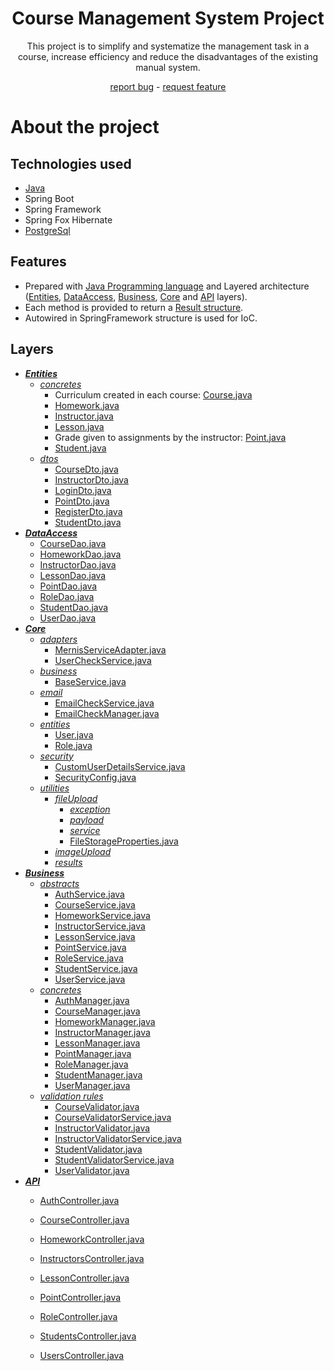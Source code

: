 <div align="center">
  <h1>Course Management System Project</h1>
  <p>This project is to simplify and systematize the management task in a course, increase efficiency and reduce the disadvantages of the existing manual system.</p>
  <a href="https://github.com/zeynepsl/CourseManagementSystem/issues">report bug</a> - 
  <a href="https://github.com/zeynepsl/CourseManagementSystem/issues">request feature</a>
</div>

# About the project

## Technologies used
- [Java](https://java.com/en/)
- Spring Boot
- Spring Framework
- Spring Fox Hibernate
- [PostgreSql](https://www.postgresql.org/)

## Features 
- Prepared with [Java Programming language](https://java.com/en/) and Layered architecture ([Entities](https://github.com/zeynepsl/CourseManagementSystem/tree/master/courseManagementSystem/src/main/java/project/courseManagementSystem/entities),
[DataAccess](https://github.com/zeynepsl/CourseManagementSystem/tree/master/courseManagementSystem/src/main/java/project/courseManagementSystem/dataAccess/abstracts), 
[Business](https://github.com/zeynepsl/CourseManagementSystem/tree/master/courseManagementSystem/src/main/java/project/courseManagementSystem/business), 
[Core](https://github.com/zeynepsl/CourseManagementSystem/tree/master/courseManagementSystem/src/main/java/project/courseManagementSystem/core) and 
[API](https://github.com/zeynepsl/CourseManagementSystem/tree/master/courseManagementSystem/src/main/java/project/courseManagementSystem/api/controllers) layers).
- Each method is provided to return a [Result structure](https://github.com/zeynepsl/CourseManagementSystem/tree/master/courseManagementSystem/src/main/java/project/courseManagementSystem/core/utilities/results).
- Autowired in SpringFramework structure is used for IoC.


## Layers
- ***[Entities](https://github.com/zeynepsl/CourseManagementSystem/tree/master/courseManagementSystem/src/main/java/project/courseManagementSystem/entities)***
    - *[concretes](https://github.com/zeynepsl/CourseManagementSystem/tree/master/courseManagementSystem/src/main/java/project/courseManagementSystem/entities/concretes)*
        - Curriculum created in each course: [Course.java](https://github.com/zeynepsl/CourseManagementSystem/blob/master/courseManagementSystem/src/main/java/project/courseManagementSystem/entities/concretes/Course.java)
        - [Homework.java](https://github.com/zeynepsl/CourseManagementSystem/blob/master/courseManagementSystem/src/main/java/project/courseManagementSystem/entities/concretes/Homework.java)
        - [Instructor.java](https://github.com/zeynepsl/CourseManagementSystem/blob/master/courseManagementSystem/src/main/java/project/courseManagementSystem/entities/concretes/Instructor.java)
        - [Lesson.java](https://github.com/zeynepsl/CourseManagementSystem/blob/master/courseManagementSystem/src/main/java/project/courseManagementSystem/entities/concretes/Lesson.java)
        - Grade given to assignments by the instructor: [Point.java](https://github.com/zeynepsl/CourseManagementSystem/blob/master/courseManagementSystem/src/main/java/project/courseManagementSystem/entities/concretes/Point.java)
        - [Student.java](https://github.com/zeynepsl/CourseManagementSystem/blob/master/courseManagementSystem/src/main/java/project/courseManagementSystem/entities/concretes/Student.java)
    - *[dtos](https://github.com/zeynepsl/CourseManagementSystem/tree/master/courseManagementSystem/src/main/java/project/courseManagementSystem/entities/dtos)*
        - [CourseDto.java](https://github.com/zeynepsl/CourseManagementSystem/blob/master/courseManagementSystem/src/main/java/project/courseManagementSystem/entities/dtos/CourseDto.java)
        - [InstructorDto.java](https://github.com/zeynepsl/CourseManagementSystem/blob/master/courseManagementSystem/src/main/java/project/courseManagementSystem/entities/dtos/InstructorDto.java)
        - [LoginDto.java](https://github.com/zeynepsl/CourseManagementSystem/blob/master/courseManagementSystem/src/main/java/project/courseManagementSystem/entities/dtos/LoginDto.java)
        - [PointDto.java](https://github.com/zeynepsl/CourseManagementSystem/blob/master/courseManagementSystem/src/main/java/project/courseManagementSystem/entities/dtos/PointDto.java)
        - [RegisterDto.java](https://github.com/zeynepsl/CourseManagementSystem/blob/master/courseManagementSystem/src/main/java/project/courseManagementSystem/entities/dtos/RegisterDto.java)
        - [StudentDto.java](https://github.com/zeynepsl/CourseManagementSystem/blob/master/courseManagementSystem/src/main/java/project/courseManagementSystem/entities/dtos/StudentDto.java)
- ***[DataAccess](https://github.com/zeynepsl/CourseManagementSystem/tree/master/courseManagementSystem/src/main/java/project/courseManagementSystem/dataAccess/abstracts)***
    - [CourseDao.java](https://github.com/zeynepsl/CourseManagementSystem/blob/master/courseManagementSystem/src/main/java/project/courseManagementSystem/dataAccess/abstracts/CourseDao.java)
    - [HomeworkDao.java](https://github.com/zeynepsl/CourseManagementSystem/blob/master/courseManagementSystem/src/main/java/project/courseManagementSystem/dataAccess/abstracts/HomeworkDao.java)
    - [InstructorDao.java](https://github.com/zeynepsl/CourseManagementSystem/blob/master/courseManagementSystem/src/main/java/project/courseManagementSystem/dataAccess/abstracts/InstructorDao.java)
    - [LessonDao.java](https://github.com/zeynepsl/CourseManagementSystem/blob/master/courseManagementSystem/src/main/java/project/courseManagementSystem/dataAccess/abstracts/LessonDao.java)
    - [PointDao.java](https://github.com/zeynepsl/CourseManagementSystem/blob/master/courseManagementSystem/src/main/java/project/courseManagementSystem/dataAccess/abstracts/PointDao.java)
    - [RoleDao.java](https://github.com/zeynepsl/CourseManagementSystem/blob/master/courseManagementSystem/src/main/java/project/courseManagementSystem/dataAccess/abstracts/RoleDao.java)
    - [StudentDao.java](https://github.com/zeynepsl/CourseManagementSystem/blob/master/courseManagementSystem/src/main/java/project/courseManagementSystem/dataAccess/abstracts/StudentDao.java)
    - [UserDao.java](https://github.com/zeynepsl/CourseManagementSystem/blob/master/courseManagementSystem/src/main/java/project/courseManagementSystem/dataAccess/abstracts/UserDao.java)
- ***[Core](https://github.com/zeynepsl/CourseManagementSystem/tree/master/courseManagementSystem/src/main/java/project/courseManagementSystem/core)***
    - *[adapters](https://github.com/zeynepsl/CourseManagementSystem/tree/master/courseManagementSystem/src/main/java/project/courseManagementSystem/core/adapters/mernis)*
        - [MernisServiceAdapter.java](https://github.com/zeynepsl/CourseManagementSystem/blob/master/courseManagementSystem/src/main/java/project/courseManagementSystem/core/adapters/mernis/MernisServiceAdapter.java)
        - [UserCheckService.java](https://github.com/zeynepsl/CourseManagementSystem/blob/master/courseManagementSystem/src/main/java/project/courseManagementSystem/core/adapters/mernis/UserCheckService.java)
    - *[business](https://github.com/zeynepsl/CourseManagementSystem/tree/master/courseManagementSystem/src/main/java/project/courseManagementSystem/core/business)*
        - [BaseService.java](https://github.com/zeynepsl/CourseManagementSystem/blob/master/courseManagementSystem/src/main/java/project/courseManagementSystem/core/business/BaseService.java)
    - *[email](https://github.com/zeynepsl/CourseManagementSystem/tree/master/courseManagementSystem/src/main/java/project/courseManagementSystem/core/email)*
        - [EmailCheckService.java](https://github.com/zeynepsl/CourseManagementSystem/blob/master/courseManagementSystem/src/main/java/project/courseManagementSystem/core/email/EmailCheckService.java)
        - [EmailCheckManager.java](https://github.com/zeynepsl/CourseManagementSystem/blob/master/courseManagementSystem/src/main/java/project/courseManagementSystem/core/email/EmailCheckManager.java)
    - *[entities](https://github.com/zeynepsl/CourseManagementSystem/tree/master/courseManagementSystem/src/main/java/project/courseManagementSystem/core/entities)*
        - [User.java](https://github.com/zeynepsl/CourseManagementSystem/blob/master/courseManagementSystem/src/main/java/project/courseManagementSystem/core/entities/User.java)
        - [Role.java](https://github.com/zeynepsl/CourseManagementSystem/blob/master/courseManagementSystem/src/main/java/project/courseManagementSystem/core/entities/Role.java)
    - *[security](https://github.com/zeynepsl/CourseManagementSystem/tree/master/courseManagementSystem/src/main/java/project/courseManagementSystem/core/security)*
        - [CustomUserDetailsService.java](https://github.com/zeynepsl/CourseManagementSystem/blob/master/courseManagementSystem/src/main/java/project/courseManagementSystem/core/security/CustomUserDetailsService.java)
        - [SecurityConfig.java](https://github.com/zeynepsl/CourseManagementSystem/blob/master/courseManagementSystem/src/main/java/project/courseManagementSystem/core/security/SecurityConfig.java)
    - *[utilities](https://github.com/zeynepsl/CourseManagementSystem/tree/master/courseManagementSystem/src/main/java/project/courseManagementSystem/core/utilities)*
        - *[fileUpload](https://github.com/zeynepsl/CourseManagementSystem/tree/master/courseManagementSystem/src/main/java/project/courseManagementSystem/core/utilities/fileUpload)*
            - *[exception](https://github.com/zeynepsl/CourseManagementSystem/tree/master/courseManagementSystem/src/main/java/project/courseManagementSystem/core/utilities/fileUpload/exception)*
            - *[payload](https://github.com/zeynepsl/CourseManagementSystem/tree/master/courseManagementSystem/src/main/java/project/courseManagementSystem/core/utilities/fileUpload/payload)*
            - *[service](https://github.com/zeynepsl/CourseManagementSystem/tree/master/courseManagementSystem/src/main/java/project/courseManagementSystem/core/utilities/fileUpload/service)*
            - [FileStorageProperties.java](https://github.com/zeynepsl/CourseManagementSystem/blob/master/courseManagementSystem/src/main/java/project/courseManagementSystem/core/utilities/fileUpload/FileStorageProperties.java)
        - *[imageUpload](https://github.com/zeynepsl/CourseManagementSystem/tree/master/courseManagementSystem/src/main/java/project/courseManagementSystem/core/utilities/imageUpload)*
        - *[results](https://github.com/zeynepsl/CourseManagementSystem/tree/master/courseManagementSystem/src/main/java/project/courseManagementSystem/core/utilities/results)*
- ***[Business](https://github.com/zeynepsl/CourseManagementSystem/tree/master/courseManagementSystem/src/main/java/project/courseManagementSystem/business)***
    - *[abstracts](https://github.com/zeynepsl/CourseManagementSystem/tree/master/courseManagementSystem/src/main/java/project/courseManagementSystem/business/abstracts)*
        - [AuthService.java](https://github.com/zeynepsl/CourseManagementSystem/blob/master/courseManagementSystem/src/main/java/project/courseManagementSystem/business/abstracts/AuthService.java)
        - [CourseService.java](https://github.com/zeynepsl/CourseManagementSystem/blob/master/courseManagementSystem/src/main/java/project/courseManagementSystem/business/abstracts/CourseService.java)
        - [HomeworkService.java](https://github.com/zeynepsl/CourseManagementSystem/blob/master/courseManagementSystem/src/main/java/project/courseManagementSystem/business/abstracts/HomeworkService.java)
        - [InstructorService.java](https://github.com/zeynepsl/CourseManagementSystem/blob/master/courseManagementSystem/src/main/java/project/courseManagementSystem/business/abstracts/InstructorService.java)
        - [LessonService.java](https://github.com/zeynepsl/CourseManagementSystem/blob/master/courseManagementSystem/src/main/java/project/courseManagementSystem/business/abstracts/LessonService.java)
        - [PointService.java](https://github.com/zeynepsl/CourseManagementSystem/blob/master/courseManagementSystem/src/main/java/project/courseManagementSystem/business/abstracts/PointService.java)
        - [RoleService.java](https://github.com/zeynepsl/CourseManagementSystem/blob/master/courseManagementSystem/src/main/java/project/courseManagementSystem/business/abstracts/RoleService.java)
        - [StudentService.java](https://github.com/zeynepsl/CourseManagementSystem/blob/master/courseManagementSystem/src/main/java/project/courseManagementSystem/business/abstracts/StudentService.java)
        - [UserService.java](https://github.com/zeynepsl/CourseManagementSystem/blob/master/courseManagementSystem/src/main/java/project/courseManagementSystem/business/abstracts/UserService.java)
    - *[concretes](https://github.com/zeynepsl/CourseManagementSystem/tree/master/courseManagementSystem/src/main/java/project/courseManagementSystem/business/concretes)*
        - [AuthManager.java](https://github.com/zeynepsl/CourseManagementSystem/blob/master/courseManagementSystem/src/main/java/project/courseManagementSystem/business/concretes/AuthManager.java)
        - [CourseManager.java](https://github.com/zeynepsl/CourseManagementSystem/blob/master/courseManagementSystem/src/main/java/project/courseManagementSystem/business/concretes/CourseManager.java)
        - [HomeworkManager.java](https://github.com/zeynepsl/CourseManagementSystem/blob/master/courseManagementSystem/src/main/java/project/courseManagementSystem/business/concretes/HomeworkManager.java)
        - [InstructorManager.java](https://github.com/zeynepsl/CourseManagementSystem/blob/master/courseManagementSystem/src/main/java/project/courseManagementSystem/business/concretes/InstructorManager.java)
        - [LessonManager.java](https://github.com/zeynepsl/CourseManagementSystem/blob/master/courseManagementSystem/src/main/java/project/courseManagementSystem/business/concretes/LessonManager.java)
        - [PointManager.java](https://github.com/zeynepsl/CourseManagementSystem/blob/master/courseManagementSystem/src/main/java/project/courseManagementSystem/business/concretes/PointManager.java)
        - [RoleManager.java](https://github.com/zeynepsl/CourseManagementSystem/blob/master/courseManagementSystem/src/main/java/project/courseManagementSystem/business/concretes/RoleManager.java)
        - [StudentManager.java](https://github.com/zeynepsl/CourseManagementSystem/blob/master/courseManagementSystem/src/main/java/project/courseManagementSystem/business/concretes/StudentManager.java)
        - [UserManager.java](https://github.com/zeynepsl/CourseManagementSystem/blob/master/courseManagementSystem/src/main/java/project/courseManagementSystem/business/concretes/UserManager.java)
    - *[validation rules](https://github.com/zeynepsl/CourseManagementSystem/tree/master/courseManagementSystem/src/main/java/project/courseManagementSystem/business/validationRules)*
        - [CourseValidator.java](https://github.com/zeynepsl/CourseManagementSystem/blob/master/courseManagementSystem/src/main/java/project/courseManagementSystem/business/validationRules/CourseValidator.java)
        - [CourseValidatorService.java](https://github.com/zeynepsl/CourseManagementSystem/blob/master/courseManagementSystem/src/main/java/project/courseManagementSystem/business/validationRules/CourseValidatorService.java)
        - [InstructorValidator.java](https://github.com/zeynepsl/CourseManagementSystem/blob/master/courseManagementSystem/src/main/java/project/courseManagementSystem/business/validationRules/InstructorValidator.java)
        - [InstructorValidatorService.java](https://github.com/zeynepsl/CourseManagementSystem/blob/master/courseManagementSystem/src/main/java/project/courseManagementSystem/business/validationRules/InstructorValidatorService.java)
        - [StudentValidator.java](https://github.com/zeynepsl/CourseManagementSystem/blob/master/courseManagementSystem/src/main/java/project/courseManagementSystem/business/validationRules/StudentValidator.java)
        - [StudentValidatorService.java](https://github.com/zeynepsl/CourseManagementSystem/blob/master/courseManagementSystem/src/main/java/project/courseManagementSystem/business/validationRules/StudentValidatorService.java)
        - [UserValidator.java](https://github.com/zeynepsl/CourseManagementSystem/blob/master/courseManagementSystem/src/main/java/project/courseManagementSystem/business/validationRules/UserValidator.java)
- ***[API](https://github.com/zeynepsl/CourseManagementSystem/tree/master/courseManagementSystem/src/main/java/project/courseManagementSystem/api/controllers)***
    - [AuthController.java](https://github.com/zeynepsl/CourseManagementSystem/blob/master/courseManagementSystem/src/main/java/project/courseManagementSystem/api/controllers/AuthController.java)
    
    - [CourseController.java](https://github.com/zeynepsl/CourseManagementSystem/blob/master/courseManagementSystem/src/main/java/project/courseManagementSystem/api/controllers/CourseController.java)
    
    - [HomeworkController.java](https://github.com/zeynepsl/CourseManagementSystem/blob/master/courseManagementSystem/src/main/java/project/courseManagementSystem/api/controllers/HomeworkController.java)
    
    - [InstructorsController.java](https://github.com/zeynepsl/CourseManagementSystem/blob/master/courseManagementSystem/src/main/java/project/courseManagementSystem/api/controllers/InstructorsController.java)
    
    - [LessonController.java](https://github.com/zeynepsl/CourseManagementSystem/blob/master/courseManagementSystem/src/main/java/project/courseManagementSystem/api/controllers/LessonController.java)
    
    - [PointController.java](https://github.com/zeynepsl/CourseManagementSystem/blob/master/courseManagementSystem/src/main/java/project/courseManagementSystem/api/controllers/PointController.java)
    
    - [RoleController.java](https://github.com/zeynepsl/CourseManagementSystem/blob/master/courseManagementSystem/src/main/java/project/courseManagementSystem/api/controllers/RoleController.java)
    
    - [StudentsController.java](https://github.com/zeynepsl/CourseManagementSystem/blob/master/courseManagementSystem/src/main/java/project/courseManagementSystem/api/controllers/StudentsController.java)
    
    - [UsersController.java](https://github.com/zeynepsl/CourseManagementSystem/blob/master/courseManagementSystem/src/main/java/project/courseManagementSystem/api/controllers/UsersController.java)
    
      
